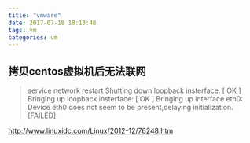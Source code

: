 ```yaml
---
title: "vmware"
date: 2017-07-18 18:13:48
tags: vm
categories: vm
---
```


## 拷贝centos虚拟机后无法联网

>service network restart
>Shutting down loopback insterface:                                                                                                     [  OK  ]
>Bringing up loopback insterface:                                                                                                          [  OK  ]
>Bringing up interface eth0:  Device eth0 does not seem to be present,delaying initialization.                    [FAILED]

http://www.linuxidc.com/Linux/2012-12/76248.htm
